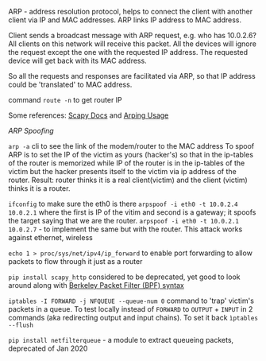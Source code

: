 ARP - address resolution protocol, helps to connect the client with another client via IP and MAC addresses. ARP links IP address to MAC address.

Client sends a broadcast message with ARP request, e.g. who has 10.0.2.6? All clients on this network will receive this packet. All the devices will ignore the request except the one with the requested IP address. The requested device will get back with its MAC address.

So all the requests and responses are facilitated via ARP, so that IP address could be 'translated' to MAC address.

command `route -n` to get router IP

Some references: [Scapy Docs](https://scapy.readthedocs.io/en/latest/installation.html) and [Arping Usage](https://scapy.readthedocs.io/en/latest/usage.html#arp-ping)

_ARP Spoofing_

`arp -a` cli to see the link of the modem/router to the MAC address
To spoof ARP is to set the IP of the victim as yours (hacker's) so that in the ip-tables of the router is memorized while IP of the router is in the ip-tables of the victim but the hacker presents itself to the victim via ip address of the router. Result: router thinks it is a real client(victim) and the client (victim) thinks it is a router.

`ifconfig` to make sure the eth0 is there
`arpspoof -i eth0 -t 10.0.2.4 10.0.2.1` where the first is IP of the vitim and second is a gateway; it spoofs the target saying that we are the router.
`arpspoof -i eth0 -t 10.0.2.1 10.0.2.7` - to implement the same but with the router. This attack works against ethernet, wireless

`echo 1 > proc/sys/net/ipv4/ip_forward` to enable port forwarding to allow packets to flow through it just as a router

`pip install scapy_http` considered to be deprecated, yet good to look around along with [Berkeley Packet Filter (BPF) syntax](https://biot.com/capstats/bpf.html)

`iptables -I FORWARD -j NFQUEUE --queue-num 0` command to 'trap' victim's packets in a queue. To test locally instead of `FORWARD` to `OUTPUT` + `INPUT` in 2 commands (aka redirecting output and input chains). To set it back `ìptables --flush`

`pip install netfilterqueue` - a module to extract queueing packets, deprecated of Jan 2020
